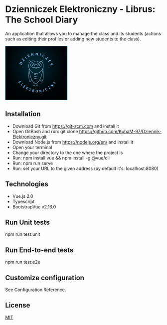 
# Dzienniczek Elektroniczny - Librus: The School Diary

An application that allows you to manage the class and its students (actions such as editing their profiles or adding new students to the class).

<img src="src/assets/images/Logo.png" alt="Logo" title="Logo" width="200px" />

## Installation

+   Download Git from https://git-scm.com and install it
+   Open GitBash and run: git clone https://github.com/KubaM-97/Dziennik-Elektroniczny.git
+   Download Node.js from https://nodejs.org/en/ and install it
+   Open your terminal
+   Change your directory to the one where the project is
+   Run: npm install vue && npm install -g @vue/cli
+   Run: npm run serve
+   Run: set your URL to the given address (by default it's: localhost:8080)

## Technologies
+   Vue.js 2.0
+   Typescript
+   BootstrapVue v2.16.0

## Run Unit tests
npm run test:unit

## Run End-to-end tests
npm run test:e2e

## Customize configuration
See Configuration Reference.

## License
[MIT](https://choosealicense.com/licenses/mit/)
